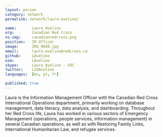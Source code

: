 ```yaml
---
layout: person
category: network
permalink: network/laura-avelino/

name:       Laura Avelino
org:        Canadian Red Cross
ns-img:     canadianredcross.png
position:   IM Officer
image:      IMG_0049.jpg
email:      laura.avelino@redcross.ca
github:     LAvelino
osm:        LAvelino
skype:      Laura Avelino - CRC
twitter:    LCOAvelino
languages:  [en, pt, fr]

published: true
---
```


Laura is the Information Management Officer with the Canadian Red Cross International Operations department, primarily working on database management, data literacy, data analysis, and dashboarding. Throughout her Red Cross life, Laura has worked in various sectors of Emergency Management (operations, people services, information management) in several Canadian operations, as well as with Restoring Family Links, International Humanitarian Law, and refugee services.
